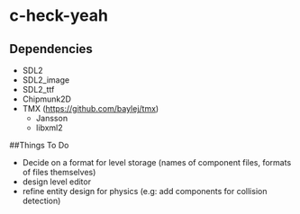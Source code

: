 # c-heck-yeah

## Dependencies

- SDL2
- SDL2_image
- SDL2_ttf
- Chipmunk2D
- TMX (https://github.com/baylej/tmx)
  - Jansson
  - libxml2


##Things To Do

- Decide on a format for level storage (names of component files, formats of files themselves)
- design level editor
- refine entity design for physics (e.g: add components for collision detection)
